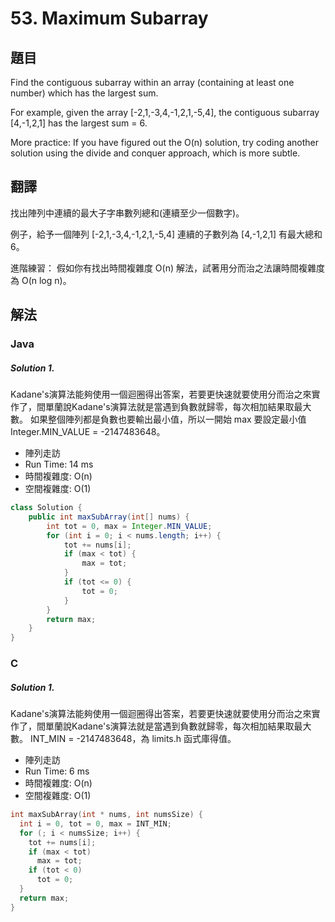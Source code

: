 # 53. Maximum Subarray

## 題目

Find the contiguous subarray within an array (containing at least one number) which has the largest sum.

For example, given the array [-2,1,-3,4,-1,2,1,-5,4],
the contiguous subarray [4,-1,2,1] has the largest sum = 6.


More practice:
If you have figured out the O(n) solution, try coding another solution using the divide and conquer approach, which is more subtle.

## 翻譯

找出陣列中連續的最大子字串數列總和(連續至少一個數字)。

例子，給予一個陣列
[-2,1,-3,4,-1,2,1,-5,4]
連續的子數列為 [4,-1,2,1] 有最大總和 6。

進階練習：
假如你有找出時間複雜度 O(n) 解法，試著用分而治之法讓時間複雜度為 O(n log n)。

## 解法

### Java

##### Solution 1.

Kadane's演算法能夠使用一個迴圈得出答案，若要更快速就要使用分而治之來實作了，間單蘭說Kadane's演算法就是當遇到負數就歸零，每次相加結果取最大數。
如果整個陣列都是負數也要輸出最小值，所以一開始 max 要設定最小值 Integer.MIN_VALUE = -2147483648。

- 陣列走訪
- Run Time: 14 ms
- 時間複雜度: O(n)
- 空間複雜度: O(1)

```java
class Solution {
    public int maxSubArray(int[] nums) {
		int tot = 0, max = Integer.MIN_VALUE;
		for (int i = 0; i < nums.length; i++) {
			tot += nums[i];
			if (max < tot) {
				max = tot;
			}
			if (tot <= 0) {
				tot = 0;
			}
		}
		return max;
    }
}
```

### C

##### Solution 1.

Kadane's演算法能夠使用一個迴圈得出答案，若要更快速就要使用分而治之來實作了，間單蘭說Kadane's演算法就是當遇到負數就歸零，每次相加結果取最大數。
INT_MIN = -2147483648，為 limits.h 函式庫得值。

- 陣列走訪
- Run Time: 6 ms
- 時間複雜度: O(n)
- 空間複雜度: O(1)

```c
int maxSubArray(int * nums, int numsSize) {
  int i = 0, tot = 0, max = INT_MIN;
  for (; i < numsSize; i++) {
    tot += nums[i];
    if (max < tot)
      max = tot;
    if (tot < 0)
      tot = 0;
  }
  return max;
}
```



